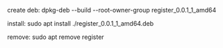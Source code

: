 create deb:
dpkg-deb --build --root-owner-group register_0.0.1_1_amd64

install:
sudo apt install ./register_0.0.1_1_amd64.deb

remove:
sudo apt remove register
